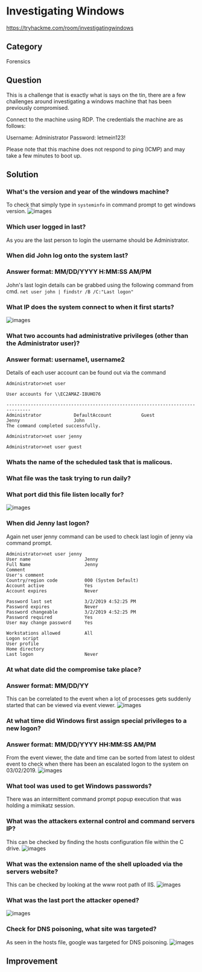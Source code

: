 
# Investigating Windows

https://tryhackme.com/room/investigatingwindows

## Category

Forensics

## Question

This is a challenge that is exactly what is says on the tin, there are a few challenges around investigating a windows machine that has been previously compromised.

Connect to the machine using RDP. The credentials the machine are as follows:

Username: Administrator
Password: letmein123!

Please note that this machine does not respond to ping (ICMP) and may take a few minutes to boot up.


## Solution

### What's the version and year of the windows machine?
To check that simply type in ```systeminfo``` in command prompt to get windows version.
![images](./investigateWin/windowsVersion.png)

### Which user logged in last?
As you are the last person to login the username should be Administrator.

### When did John log onto the system last?
### Answer format: MM/DD/YYYY H:MM:SS AM/PM
John's last login details can be grabbed using the following command from cmd.
```net user john | findstr /B /C:"Last logon"```

### What IP does the system connect to when it first starts?
![images](./investigateWin/ipstartup.png)

### What two accounts had administrative privileges (other than the Administrator user)?
### Answer format: username1, username2
Details of each user account can be found out via the command

```console
Administrator>net user

User accounts for \\EC2AMAZ-I8UHO76

-------------------------------------------------------------------------------
Administrator            DefaultAccount           Guest
Jenny                    John
The command completed successfully.

Administrator>net user jenny

Administrator>net user guest
```

### Whats the name of the scheduled task that is malicous.
### What file was the task trying to run daily?
### What port did this file listen locally for?
![images](./investigateWin/taskschedule.png)

### When did Jenny last logon?
Again net user jenny command can be used to check last login of jenny via command prompt.

```console
Administrator>net user jenny
User name                    Jenny
Full Name                    Jenny
Comment
User's comment
Country/region code          000 (System Default)
Account active               Yes
Account expires              Never

Password last set            3/2/2019 4:52:25 PM
Password expires             Never
Password changeable          3/2/2019 4:52:25 PM
Password required            Yes
User may change password     Yes

Workstations allowed         All
Logon script
User profile
Home directory
Last logon                   Never
```

### At what date did the compromise take place?
### Answer format: MM/DD/YY
This can be correlated to the event when a lot of processes gets suddenly started that can be viewed via event viewer.
![images](./investigateWin/suspicious.png)


### At what time did Windows first assign special privileges to a new logon?
### Answer format: MM/DD/YYYY HH:MM:SS AM/PM
From the event viewer, the date and time can be sorted from latest to oldest event to check when there has been an escalated logon to the system on 03/02/2019.
![images](./investigateWin/speciallogin.png)

### What tool was used to get Windows passwords?
There was an intermittent command prompt popup execution that was holding a mimikatz session.

### What was the attackers external control and command servers IP?
This can be checked by finding the hosts configuration file within the C drive.
![images](./investigateWin/hosts.png)

### What was the extension name of the shell uploaded via the servers website?
This can be checked by looking at the www root path of IIS.
![images](./investigateWin/iisupload.png)

### What was the last port the attacker opened?
![images](./investigateWin/port.png)

### Check for DNS poisoning, what site was targeted?
As seen in the hosts file, google was targeted for DNS poisoning.
![images](./investigateWin/hosts.png)


## Improvement



